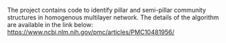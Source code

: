 The project contains code to identify pillar and semi-pillar community structures in homogenous multilayer network. The details of the algorithm are available in the link below:
https://www.ncbi.nlm.nih.gov/pmc/articles/PMC10481956/
